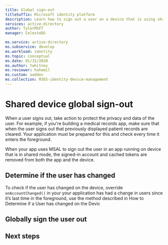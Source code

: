 ```yaml
---
title: Global sign-out
titleSuffix: Microsoft identity platform
description: Learn how to sign out a user on a device that is using shared device mode 
services: active-directory
author: TylerMSFT
manager: CelesteDG

ms.service: active-directory
ms.subservice: develop
ms.workload: identity
ms.topic: conceptual
ms.date: 01/15/2020
ms.author: twhitney
ms.reviewer: hahamil
ms.custom: aaddev
ms.collection: M365-identity-device-management
---
```


# Shared device global sign-out

When a user signs out, take action to protect the privacy and data of the user. For example, if you're building a medical records app, make sure that when the user signs out that previously displayed patient records are cleared. Your application must be prepared for this and check every time it enters the foreground.

When your app uses MSAL to sign out the user in an app running on device that is in shared mode, the signed-in account and cached tokens are removed from both the app and the device.

## Determine if the user has changed

To check if the user has changed on the device, override `onAccountChanged()` in your your application has had a change in users since it’s last time in the foreground, use the method described in How to Determine if a User has changed on the Devic 

## Globally sign the user out



## Next steps
